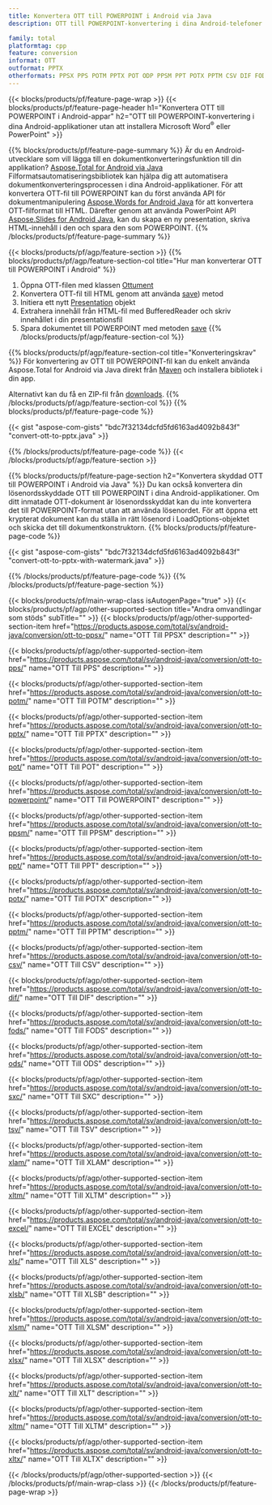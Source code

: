 ```yaml
---
title: Konvertera OTT till POWERPOINT i Android via Java
description: OTT till POWERPOINT-konvertering i dina Android-telefoner utan att använda Microsoft Word i PowerPoint

family: total
platformtag: cpp
feature: conversion
informat: OTT
outformat: PPTX
otherformats: PPSX PPS POTM PPTX POT ODP PPSM PPT POTX PPTM CSV DIF FODS ODS SXC TSV XLAM XLTM EXCEL XLS XLSB XLSM XLSX XLT XLTM XLTX
---
```

{{< blocks/products/pf/feature-page-wrap >}}
{{< blocks/products/pf/feature-page-header h1="Konvertera OTT till POWERPOINT i Android-appar" h2="OTT till POWERPOINT-konvertering i dina Android-applikationer utan att installera Microsoft Word<sup>&reg;</sup> eller PowerPoint" >}}

{{% blocks/products/pf/feature-page-summary %}}
Är du en Android-utvecklare som vill lägga till en dokumentkonverteringsfunktion till din applikation? [Aspose.Total for Android via Java](https://products.aspose.com/total/android-java/) Filformatsautomatiseringsbibliotek kan hjälpa dig att automatisera dokumentkonverteringsprocessen i dina Android-applikationer. För att konvertera OTT-fil till POWERPOINT kan du först använda API för dokumentmanipulering [Aspose.Words for Android Java](https://products.aspose.com/words/android-java/) för att konvertera OTT-filformat till HTML. Därefter genom att använda PowerPoint API [Aspose.Slides for Android Java](https://products.aspose.com/slides/android-java/), kan du skapa en ny presentation, skriva HTML-innehåll i den och spara den som POWERPOINT. 
{{% /blocks/products/pf/feature-page-summary  %}}

{{< blocks/products/pf/agp/feature-section >}}
{{% blocks/products/pf/agp/feature-section-col title="Hur man konverterar OTT till POWERPOINT i Android" %}}
1. Öppna OTT-filen med klassen [Ottument](https://reference.aspose.com/words/java/com.aspose.words/Ottument)
2. Konvertera OTT-fil till HTML genom att använda [save](https://reference.aspose.com/words/java/com.aspose.words/Ottument#save(java.lang.String,com.aspose.words.SaveOptions) )) metod
3. Initiera ett nytt [Presentation](https://reference.aspose.com/slides/java/com.aspose.slides/Presentation) objekt
5. Extrahera innehåll från HTML-fil med BufferedReader och skriv innehållet i din presentationsfil
6. Spara dokumentet till POWERPOINT med metoden [save](https://reference.aspose.com/slides/java/com.aspose.slides/Presentation#save-java.io.OutputStream-int-)
{{% /blocks/products/pf/agp/feature-section-col %}}

{{% blocks/products/pf/agp/feature-section-col title="Konverteringskrav" %}}
För konvertering av OTT till POWERPOINT-fil kan du enkelt använda Aspose.Total for Android via Java direkt från [Maven](https://releases.aspose.com/total/java/) och installera bibliotek i din app.

Alternativt kan du få en ZIP-fil från [downloads](https://releases.aspose.comtotal/androidjava).
{{% /blocks/products/pf/agp/feature-section-col %}}
{{% blocks/products/pf/feature-page-code %}}

{{< gist "aspose-com-gists" "bdc7f32134dcfd5fd6163ad4092b843f" "convert-ott-to-pptx.java" >}}



{{% /blocks/products/pf/feature-page-code %}}
{{< /blocks/products/pf/agp/feature-section >}}

{{% blocks/products/pf/feature-page-section  h2="Konvertera skyddad OTT till POWERPOINT i Android via Java" %}}
Du kan också konvertera din lösenordsskyddade OTT till POWERPOINT i dina Android-applikationer. Om ditt inmatade OTT-dokument är lösenordsskyddat kan du inte konvertera det till POWERPOINT-format utan att använda lösenordet. För att öppna ett krypterat dokument kan du ställa in rätt lösenord i LoadOptions-objektet och skicka det till dokumentkonstruktorn.
{{% blocks/products/pf/feature-page-code %}}

{{< gist "aspose-com-gists" "bdc7f32134dcfd5fd6163ad4092b843f" "convert-ott-to-pptx-with-watermark.java" >}}

{{% /blocks/products/pf/feature-page-code  %}}
{{% /blocks/products/pf/feature-page-section %}}

{{< blocks/products/pf/main-wrap-class isAutogenPage="true" >}}
{{< blocks/products/pf/agp/other-supported-section title="Andra omvandlingar som stöds" subTitle="" >}}
{{< blocks/products/pf/agp/other-supported-section-item href="https://products.aspose.com/total/sv/android-java/conversion/ott-to-ppsx/" name="OTT Till PPSX" description="" >}}

{{< blocks/products/pf/agp/other-supported-section-item href="https://products.aspose.com/total/sv/android-java/conversion/ott-to-pps/" name="OTT Till PPS" description="" >}}

{{< blocks/products/pf/agp/other-supported-section-item href="https://products.aspose.com/total/sv/android-java/conversion/ott-to-potm/" name="OTT Till POTM" description="" >}}

{{< blocks/products/pf/agp/other-supported-section-item href="https://products.aspose.com/total/sv/android-java/conversion/ott-to-pptx/" name="OTT Till PPTX" description="" >}}

{{< blocks/products/pf/agp/other-supported-section-item href="https://products.aspose.com/total/sv/android-java/conversion/ott-to-pot/" name="OTT Till POT" description="" >}}

{{< blocks/products/pf/agp/other-supported-section-item href="https://products.aspose.com/total/sv/android-java/conversion/ott-to-powerpoint/" name="OTT Till POWERPOINT" description="" >}}

{{< blocks/products/pf/agp/other-supported-section-item href="https://products.aspose.com/total/sv/android-java/conversion/ott-to-ppsm/" name="OTT Till PPSM" description="" >}}

{{< blocks/products/pf/agp/other-supported-section-item href="https://products.aspose.com/total/sv/android-java/conversion/ott-to-ppt/" name="OTT Till PPT" description="" >}}

{{< blocks/products/pf/agp/other-supported-section-item href="https://products.aspose.com/total/sv/android-java/conversion/ott-to-potx/" name="OTT Till POTX" description="" >}}

{{< blocks/products/pf/agp/other-supported-section-item href="https://products.aspose.com/total/sv/android-java/conversion/ott-to-pptm/" name="OTT Till PPTM" description="" >}}

{{< blocks/products/pf/agp/other-supported-section-item href="https://products.aspose.com/total/sv/android-java/conversion/ott-to-csv/" name="OTT Till CSV" description="" >}}

{{< blocks/products/pf/agp/other-supported-section-item href="https://products.aspose.com/total/sv/android-java/conversion/ott-to-dif/" name="OTT Till DIF" description="" >}}

{{< blocks/products/pf/agp/other-supported-section-item href="https://products.aspose.com/total/sv/android-java/conversion/ott-to-fods/" name="OTT Till FODS" description="" >}}

{{< blocks/products/pf/agp/other-supported-section-item href="https://products.aspose.com/total/sv/android-java/conversion/ott-to-ods/" name="OTT Till ODS" description="" >}}

{{< blocks/products/pf/agp/other-supported-section-item href="https://products.aspose.com/total/sv/android-java/conversion/ott-to-sxc/" name="OTT Till SXC" description="" >}}

{{< blocks/products/pf/agp/other-supported-section-item href="https://products.aspose.com/total/sv/android-java/conversion/ott-to-tsv/" name="OTT Till TSV" description="" >}}

{{< blocks/products/pf/agp/other-supported-section-item href="https://products.aspose.com/total/sv/android-java/conversion/ott-to-xlam/" name="OTT Till XLAM" description="" >}}

{{< blocks/products/pf/agp/other-supported-section-item href="https://products.aspose.com/total/sv/android-java/conversion/ott-to-xltm/" name="OTT Till XLTM" description="" >}}

{{< blocks/products/pf/agp/other-supported-section-item href="https://products.aspose.com/total/sv/android-java/conversion/ott-to-excel/" name="OTT Till EXCEL" description="" >}}

{{< blocks/products/pf/agp/other-supported-section-item href="https://products.aspose.com/total/sv/android-java/conversion/ott-to-xls/" name="OTT Till XLS" description="" >}}

{{< blocks/products/pf/agp/other-supported-section-item href="https://products.aspose.com/total/sv/android-java/conversion/ott-to-xlsb/" name="OTT Till XLSB" description="" >}}

{{< blocks/products/pf/agp/other-supported-section-item href="https://products.aspose.com/total/sv/android-java/conversion/ott-to-xlsm/" name="OTT Till XLSM" description="" >}}

{{< blocks/products/pf/agp/other-supported-section-item href="https://products.aspose.com/total/sv/android-java/conversion/ott-to-xlsx/" name="OTT Till XLSX" description="" >}}

{{< blocks/products/pf/agp/other-supported-section-item href="https://products.aspose.com/total/sv/android-java/conversion/ott-to-xlt/" name="OTT Till XLT" description="" >}}

{{< blocks/products/pf/agp/other-supported-section-item href="https://products.aspose.com/total/sv/android-java/conversion/ott-to-xltm/" name="OTT Till XLTM" description="" >}}

{{< blocks/products/pf/agp/other-supported-section-item href="https://products.aspose.com/total/sv/android-java/conversion/ott-to-xltx/" name="OTT Till XLTX" description="" >}}


{{< /blocks/products/pf/agp/other-supported-section >}}
{{< /blocks/products/pf/main-wrap-class >}}
{{< /blocks/products/pf/feature-page-wrap >}}